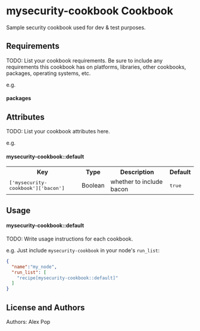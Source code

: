mysecurity-cookbook Cookbook
==========================
Sample security cookbook used for dev & test purposes.

Requirements
------------
TODO: List your cookbook requirements. Be sure to include any requirements this cookbook has on platforms, libraries, other cookbooks, packages, operating systems, etc.

e.g.
#### packages


Attributes
----------
TODO: List your cookbook attributes here.

e.g.
#### mysecurity-cookbook::default
<table>
  <tr>
    <th>Key</th>
    <th>Type</th>
    <th>Description</th>
    <th>Default</th>
  </tr>
  <tr>
    <td><tt>['mysecurity-cookbook']['bacon']</tt></td>
    <td>Boolean</td>
    <td>whether to include bacon</td>
    <td><tt>true</tt></td>
  </tr>
</table>

Usage
-----
#### mysecurity-cookbook::default
TODO: Write usage instructions for each cookbook.

e.g.
Just include `mysecurity-cookbook` in your node's `run_list`:

```json
{
  "name":"my_node",
  "run_list": [
    "recipe[mysecurity-cookbook::default]"
  ]
}
```

License and Authors
-------------------
Authors: Alex Pop
